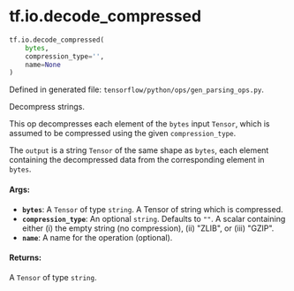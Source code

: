<div itemscope itemtype="http://developers.google.com/ReferenceObject">
<meta itemprop="name" content="tf.io.decode_compressed" />
<meta itemprop="path" content="Stable" />
</div>

# tf.io.decode_compressed

``` python
tf.io.decode_compressed(
    bytes,
    compression_type='',
    name=None
)
```



Defined in generated file: `tensorflow/python/ops/gen_parsing_ops.py`.

Decompress strings.

This op decompresses each element of the `bytes` input `Tensor`, which
is assumed to be compressed using the given `compression_type`.

The `output` is a string `Tensor` of the same shape as `bytes`,
each element containing the decompressed data from the corresponding
element in `bytes`.

#### Args:

* <b>`bytes`</b>: A `Tensor` of type `string`.
    A Tensor of string which is compressed.
* <b>`compression_type`</b>: An optional `string`. Defaults to `""`.
    A scalar containing either (i) the empty string (no
    compression), (ii) "ZLIB", or (iii) "GZIP".
* <b>`name`</b>: A name for the operation (optional).


#### Returns:

A `Tensor` of type `string`.